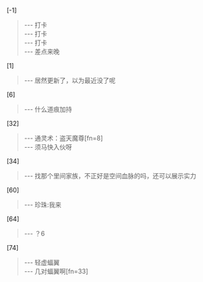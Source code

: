 
[-1] 
>--- 打卡<br>
>--- 打卡<br>
>--- 打卡<br>
>--- 差点来晚<br>

[1] 
>--- 居然更新了，以为最近没了呢<br>

[6] 
>--- 什么道痕加持<br>

[32] 
>--- 通灵术：盗天魔尊[fn=8]<br>
>--- 须马快入伙呀<br>

[34] 
>--- 找那个里间家族，不正好是空间血脉的吗，还可以展示实力<br>

[60] 
>--- 珍珠:我来<br>

[64] 
>--- ？6<br>

[74] 
>--- 轻虚蝠翼<br>
>--- 几对蝠翼啊[fn=33]<br>
